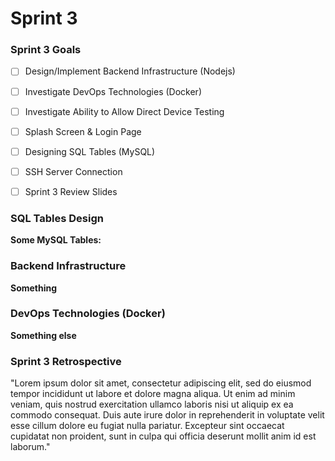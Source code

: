 # Sprint 3

### Sprint 3 Goals
- [ ] Design/Implement Backend Infrastructure (Nodejs)
- [ ] Investigate DevOps Technologies (Docker)
- [ ] Investigate Ability to Allow Direct Device Testing
- [ ] Splash Screen & Login Page
- [ ] Designing SQL Tables (MySQL)
- [ ] SSH Server Connection 
- [ ] Sprint 3 Review Slides





### SQL Tables Design
**Some MySQL Tables:**

### Backend Infrastructure
**Something**


### DevOps Technologies (Docker)
**Something else**



### Sprint 3 Retrospective
"Lorem ipsum dolor sit amet, consectetur adipiscing elit, sed do eiusmod tempor incididunt ut labore et dolore magna aliqua. Ut enim ad minim veniam, quis nostrud exercitation ullamco laboris nisi ut aliquip ex ea commodo consequat. Duis aute irure dolor in reprehenderit in voluptate velit esse cillum dolore eu fugiat nulla pariatur. Excepteur sint occaecat cupidatat non proident, sunt in culpa qui officia deserunt mollit anim id est laborum."
